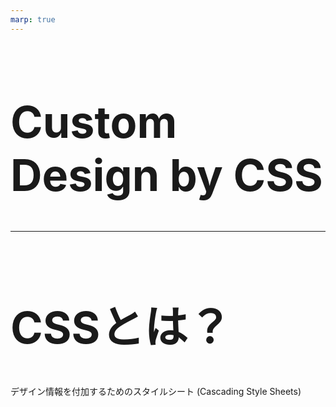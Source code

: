 ```yaml
---
marp: true
---
```


<style>
    section {
        text-align: center;
    }
    h1 {
        font-size: 70px;
    }
</style>

# Custom Design by CSS

---
<style scoped>
    section {
        text-align: right;
    }
</style>

# CSSとは？

デザイン情報を付加するためのスタイルシート
(Cascading Style Sheets)
